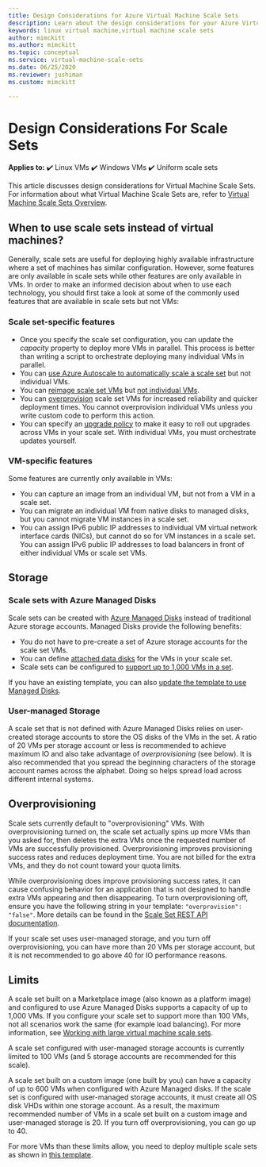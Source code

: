 ```yaml
---
title: Design Considerations for Azure Virtual Machine Scale Sets
description: Learn about the design considerations for your Azure Virtual Machine Scale Sets. Compare scale sets features with VM features.
keywords: linux virtual machine,virtual machine scale sets
author: mimckitt
ms.author: mimckitt
ms.topic: conceptual
ms.service: virtual-machine-scale-sets
ms.date: 06/25/2020
ms.reviewer: jushiman
ms.custom: mimckitt

---
```

# Design Considerations For Scale Sets

**Applies to:** :heavy_check_mark: Linux VMs :heavy_check_mark: Windows VMs :heavy_check_mark: Uniform scale sets

This article discusses design considerations for Virtual Machine Scale Sets. For information about what Virtual Machine Scale Sets are, refer to [Virtual Machine Scale Sets Overview](./overview.md).

## When to use scale sets instead of virtual machines?
Generally, scale sets are useful for deploying highly available infrastructure where a set of machines has similar configuration. However, some features are only available in scale sets while other features are only available in VMs. In order to make an informed decision about when to use each technology, you should first take a look at some of the commonly used features that are available in scale sets but not VMs:

### Scale set-specific features

- Once you specify the scale set configuration, you can update the *capacity* property to deploy more VMs in parallel. This process is better than writing a script to orchestrate deploying many individual VMs in parallel.
- You can [use Azure Autoscale to automatically scale a scale set](./virtual-machine-scale-sets-autoscale-overview.md) but not individual VMs.
- You can [reimage scale set VMs](/rest/api/compute/virtualmachinescalesets/reimage) but [not individual VMs](/rest/api/compute/virtualmachines).
- You can [overprovision](#overprovisioning) scale set VMs for increased reliability and quicker deployment times. You cannot overprovision individual VMs unless you write custom code to perform this action.
- You can specify an [upgrade policy](./virtual-machine-scale-sets-upgrade-scale-set.md) to make it easy to roll out upgrades across VMs in your scale set. With individual VMs, you must orchestrate updates yourself.

### VM-specific features

Some features are currently only available in VMs:

- You can capture an image from an individual VM, but not from a VM in a scale set.
- You can migrate an individual VM from native disks to managed disks, but you cannot migrate VM instances in a scale set.
- You can assign IPv6 public IP addresses to individual VM virtual network interface cards (NICs), but cannot do so for VM instances in a scale set. You can assign IPv6 public IP addresses to load balancers in front of either individual VMs or scale set VMs.

## Storage

### Scale sets with Azure Managed Disks
Scale sets can be created with [Azure Managed Disks](../virtual-machines/managed-disks-overview.md) instead of traditional Azure storage accounts. Managed Disks provide the following benefits:
- You do not have to pre-create a set of Azure storage accounts for the scale set VMs.
- You can define [attached data disks](virtual-machine-scale-sets-attached-disks.md) for the VMs in your scale set.
- Scale sets can be configured to [support up to 1,000 VMs in a set](virtual-machine-scale-sets-placement-groups.md). 

If you have an existing template, you can also [update the template to use Managed Disks](virtual-machine-scale-sets-convert-template-to-md.md).

### User-managed Storage
A scale set that is not defined with Azure Managed Disks relies on user-created storage accounts to store the OS disks of the VMs in the set. A ratio of 20 VMs per storage account or less is recommended to achieve maximum IO and also take advantage of _overprovisioning_ (see below). It is also recommended that you spread the beginning characters of the storage account names across the alphabet. Doing so helps spread load across different internal systems. 


## Overprovisioning
Scale sets currently default to "overprovisioning" VMs. With overprovisioning turned on, the scale set actually spins up more VMs than you asked for, then deletes the extra VMs once the requested number of VMs are successfully provisioned. Overprovisioning improves provisioning success rates and reduces deployment time. You are not billed for the extra VMs, and they do not count toward your quota limits.

While overprovisioning does improve provisioning success rates, it can cause confusing behavior for an application that is not designed to handle extra VMs appearing and then disappearing. To turn overprovisioning off, ensure you have the following string in your template: `"overprovision": "false"`. More details can be found in the [Scale Set REST API documentation](/rest/api/virtualmachinescalesets/create-or-update-a-set).

If your scale set uses user-managed storage, and you turn off overprovisioning, you can have more than 20 VMs per storage account, but it is not recommended to go above 40 for IO performance reasons. 

## Limits
A scale set built on a Marketplace image (also known as a platform image) and configured to use Azure Managed Disks supports a capacity of up to 1,000 VMs. If you configure your scale set to support more than 100 VMs, not all scenarios work the same (for example load balancing). For more information, see [Working with large virtual machine scale sets](virtual-machine-scale-sets-placement-groups.md). 

A scale set configured with user-managed storage accounts is currently limited to 100 VMs (and 5 storage accounts are recommended for this scale).

A scale set built on a custom image (one built by you) can have a capacity of up to 600 VMs when configured with Azure Managed disks. If the scale set is configured with user-managed storage accounts, it must create all OS disk VHDs within one storage account. As a result, the maximum recommended number of VMs in a scale set built on a custom image and user-managed storage is 20. If you turn off overprovisioning, you can go up to 40.

For more VMs than these limits allow, you need to deploy multiple scale sets as shown in [this template](https://azure.microsoft.com/resources/templates/301-custom-images-at-scale/).
